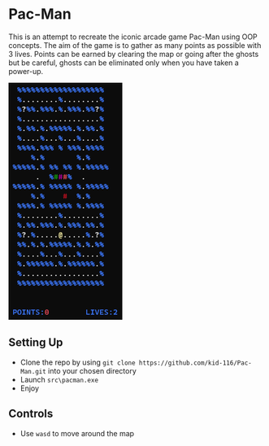 # Pac-Man
This is an attempt to recreate the iconic arcade game Pac-Man using OOP concepts. The aim of the game is to gather as many points as possible with 3 lives. Points can be earned by clearing the map or going after the ghosts but be careful, ghosts can be eliminated only when you have taken a power-up. 

![](./public/img/ss.png)
## Setting Up
- Clone the repo by using `git clone https://github.com/kid-116/Pac-Man.git` into your chosen directory
- Launch `src\pacman.exe`
- Enjoy
## Controls
- Use `wasd` to move around the map

